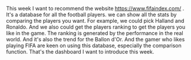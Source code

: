 This week I want to recommend the website https://www.fifaindex.com/ . It's a database for all the football players. we can show all the stats by comparing the players you want. For example,
we could pick Halland and Ronaldo. And we also could get the players ranking to get the players you like in the game. The ranking is generated by the performance in the real world. And it's
also the trend for the Ballon d'Or. And the gamer who likes playing FIFA are keen on using this database, especially the comparison function. That's the dashboard I want to introduce this week.

